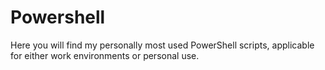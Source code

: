 # Powershell
Here you will find my personally most used PowerShell scripts, applicable for either work environments or personal use.
